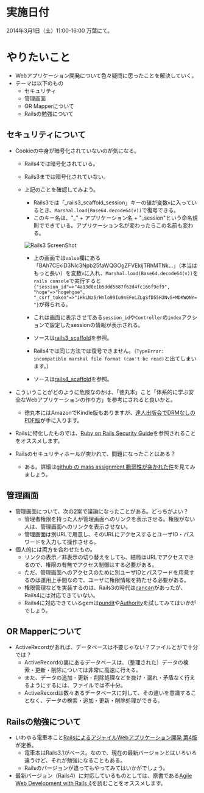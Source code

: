 # 実施日付

2014年3月1日（土）11:00-16:00 万葉にて。

# やりたいこと

* Webアプリケーション開発について色々疑問に思ったことを解決していく。
* テーマは以下のもの
  * セキュリティ
  * 管理画面
  * OR Mapperについて
  * Railsの勉強について

## セキュリティについて

* Cookieの中身が暗号化されていないのが気になる。
  * Rails4では暗号化されている。
  * Rails3までは暗号化されていない。
  * 上記のことを確認してみよう。
    * Rails3では「\_rails3\_scaffold_session」キーの値が変数`v`に入っているとき、`Marshal.load(Base64.decode64(v))`で復号できる。
    * このキー名は、"\_" + アプリケーション名 + "\_session"という命名規則でできている。アプリケーション名が変わったらこの名前も変わる。

    ![Rails3 ScreenShot](https://raw.github.com/miyohide/rails_girls_more_notes/master/20140301/pictures/rails3_session_key.png)

    * 上の画面では`value`欄にある「BAh7CEkiD3Nlc3Npb25faWQGOgZFVEkijTRhMTNk...」（本当はもっと長い）を変数`v`に入れ、`Marshal.load(Base64.decode64(v))`を`rails console`で実行すると`{"session_id"=>"4a13d0e1b5ddd5687f62d4fc166f9ef9", "hoge"=>"hogehgoe", "_csrf_token"=>"iHkLNz5/Hnlo99Iu9nEFeLZLgSfD55H3NvS+MDKWQNY="}`が得られる。
    * これは画面に表示させてある`session_id`や`Controller`の`index`アクションで設定したsessionの情報が表示される。
    * ソースは[rails3_scaffold](https://github.com/miyohide/rails_girls_more_notes/tree/master/20140301/rails3_scaffold)を参照。

    * Rails4では同じ方法では復号できません。（`TypeError: incompatible marshal file format (can't be read)`と出てしまいます。）
    * ソースは[rails4_scaffold](https://github.com/miyohide/rails_girls_more_notes/tree/master/20140301/rails4_scaffold)を参照。

* こういうことがどのように危険なのかは、「徳丸本」こと「体系的に学ぶ安全なWebアプリケーションの作り方」を参考にされると良いかと。
  * 徳丸本にはAmazonでKindle版もありますが、[達人出版会でDRMなしのPDF版](http://tatsu-zine.com/books/sbcr-taiketekinimanabu)が手に入ります。

* Railsに特化したものでは、[Ruby on Rails Security Guide](http://guides.rubyonrails.org/security.html)を参照されることをオススメします。

* Railsのセキュリティホールが突かれて、問題になったことはある？
  * ある。詳細は[github の mass assignment 脆弱性が突かれた件](http://blog.sorah.jp/2012/03/05/mass-assignment-vulnerability-in-github)を見てみましょう。

## 管理画面

* 管理画面について、次の2案で議論になったことがある。どっちがよい？
  * 管理者権限を持った人が管理画面へのリンクを表示させる。権限がない人は、管理画面へのリンクを表示させない。
  * 管理画面は別URLで用意し、そのURLにアクセスするとユーザID・パスワードを入力して操作させる。
* 個人的には両方を合わせたもの。
  * リンクの表示／非表示の切り替えをしても、結局はURLでアクセスできるので、権限の有無でアクセス制御はする必要がある。
  * ただ、管理画面へのアクセスのために別ユーザIDとパスワードを用意するのは運用上手間なので、ユーザに権限情報を持たせる必要がある。
  * 権限管理などを実装するのは、Rails3の時代は[cancan](https://github.com/ryanb/cancan)があったが、Rails4には対応できていない。
  * Rails4に対応できているgemは[pundit](https://github.com/elabs/pundit)や[Authority](https://github.com/nathanl/authority)を試してみてはいかがでしょう。

## OR Mapperについて

* ActiveRecordがあれば、データベースは不要じゃない？ファイルとかで十分では？
  * ActiveRecordの裏にあるデータベースは、（整理された）データの検索・更新・削除については非常に高速に行える。
  * また、データの追加・更新・削除処理などを抜け・漏れ・矛盾なく行えるようにするには、ファイルでは不十分。
  * ActiveRecordは数々あるデータベースに対して、その違いを意識することなく、データの検索・追加・更新・削除処理ができる。

## Railsの勉強について
  * いわゆる電車本こと[RailsによるアジャイルWebアプリケーション開発 第4版](http://www.amazon.co.jp/dp/4274068668)が定番。
    * 電車本はRails3.1がベース。なので、現在の最新バージョンとはいろいろ違うけど、それが勉強になることもある。
    * Railsのバージョンが違ってもやってみてはいかがでしょう。
  * 最新バージョン（Rails4）に対応しているものとしては、原書である[Agile Web Development with Rails 4](http://pragprog.com/book/rails4/agile-web-development-with-rails-4)を読むことをオススメします。

